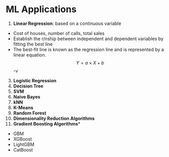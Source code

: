 # ML Applications
1. **Linear Regression**: based on a continuous variable
  - Cost of houses, number of calls, total sales
  - Establish the r/nship between independent and dependent variables by fitting the best line
  - The best-fit line is known as the regression line and is represented by a linear equation.
  $$Y = a\times X + b$$
  -v
3. **Logistic Regression**
4. **Decision Tree**
5. **SVM**
6. **Naive Bayes**
7. **kNN**
8. **K-Means**
9. **Random Forest**
10. **Dimensionality Reduction Algorithms**
11. **Gradient Boosting Algorithms***
  - GBM
  - XGBoost
  - LightGBM
  - CatBoost
